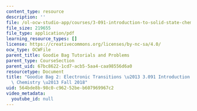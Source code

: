 ```yaml
---
content_type: resource
description: ''
file: /ol-ocw-studio-app/courses/3-091-introduction-to-solid-state-chemistry-fall-2018/564bde8b98c0c96252beb607969967c2_MIT3_091F18_GB2.pdf
file_size: 219655
file_type: application/pdf
learning_resource_types: []
license: https://creativecommons.org/licenses/by-nc-sa/4.0/
ocw_type: OCWFile
parent_title: Goodie Bag Tutorials and Problems
parent_type: CourseSection
parent_uid: 67bc8622-1cd7-acb5-5aa4-caa98556d6a0
resourcetype: Document
title: "Goodie Bag 2: Electronic Transitions \u2013 3.091 Introduction to Solid-State\
  \ Chemistry \u2013 Fall 2018"
uid: 564bde8b-98c0-c962-52be-b607969967c2
video_metadata:
  youtube_id: null
---
```

